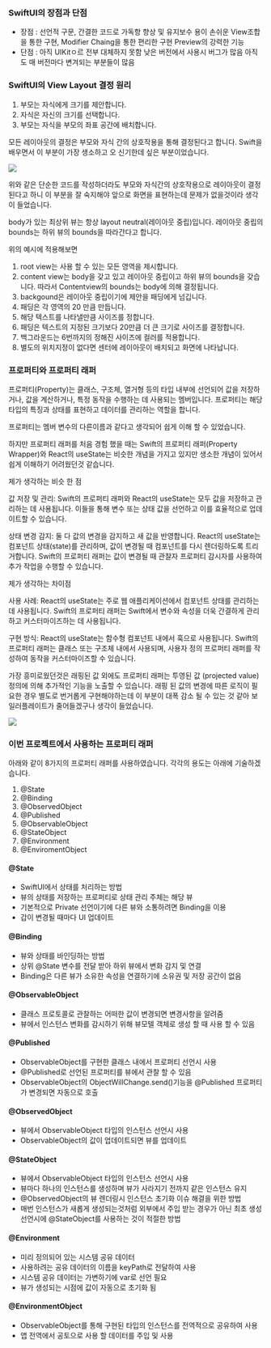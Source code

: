 ### SwiftUI의 장점과 단점
- 장점 : 선언적 구문, 간결한 코드로 가독항 향상 및 유지보수 용이 손쉬운 View조합을 통한 구현, Modifier Chaing을 통한 편리한 구현 Preview의 강력한 기능
- 단점 : 아직 UIKitㅇ르 전부 대체하지 못함 낮은 버전에서 사용시 버그가 많음 아직도 매 버전마다 변겨되는 부분들이 많음

### SwiftUI의 View Layout 결정 원리

1. 부모는 자식에게 크기를 제안합니다.
2. 자식은 자신의 크기를 선택합니다.
3. 부모는 자식을 부모의 좌표 공간에 배치합니다.

모든 레이아웃의 결정은 부모와 자식 간의 상호작용을 통해 결정된다고 합니다. Swift을 배우면서 이 부분이 가장 생소하고 오 신기한데 싶은 부분이었습니다.

![](https://velog.velcdn.com/images/jakdangers/post/adaee442-9787-4277-910a-0e20b110b3b8/image.png)

위와 같은 단순한 코드를 작성하더라도 부모와 자식간의 상호작용으로 레이아웃이 결정 된다고 하니 이 부분을 잘 숙지해야 앞으로 화면을 표현하는데 문제가 없을것이라 생각이 들었습니다.

body가 있는 최상위 뷰는 항상 layout neutral(레이아웃 중립)입니다. 레이아웃 중립의 bounds는 하위 뷰의 bounds을 따라간다고 합니다.

위의 예시에 적용해보면
1. root view는 사용 할 수 있는 모든 영역을 제시합니다.
2. content view는 body을 갖고 있고 레이아웃 중립이고 하위 뷰의 bounds을 갖습니다. 따라서 Contentview의 bounds는 body에 의해 결정됩니다.
3. backgound은 레이아웃 중립이기에 제안을 패딩에게 넘깁니다.
4. 패딩은 각 영역의 20 만큼 만듭니다.
5. 해당 텍스트를 나타낼만큼 사이즈를 정합니다.
6. 패딩은 텍스트의 지정된 크기보다 20만큼 더 큰 크기로 사이즈를 결정합니다.
7. 백그라운드는 6번까지의 정해진 사이즈에 컬러를 적용합니다.
8. 별도의 위치지정이 없다면 센터에 레이아웃이 배치되고 화면에 나타납니다.

### 프로퍼티와 프로퍼티 래퍼

프로퍼티(Property)는 클래스, 구조체, 열거형 등의 타입 내부에 선언되어 값을 저장하거나, 값을 계산하거나, 특정 동작을 수행하는 데 사용되는 멤버입니다. 프로퍼티는 해당 타입의 특징과 상태를 표현하고 데이터를 관리하는 역할을 합니다.

프로퍼티는 멤버 변수의 다른이름과 같다고 생각되어 쉽게 이해 할 수 있었습니다.

하지만 프로퍼티 래퍼를 처음 경험 했을 때는 Swift의 프로퍼티 래퍼(Property Wrapper)와 React의 useState는 비슷한 개념을 가지고 있지만 생소한 개념이 있어서 쉽게 이해하기 어려웠던것 같습니다.

제가 생각하는 비슷 한 점

값 저장 및 관리: Swift의 프로퍼티 래퍼와 React의 useState는 모두 값을 저장하고 관리하는 데 사용됩니다. 이들을 통해 변수 또는 상태 값을 선언하고 이를 효율적으로 업데이트할 수 있습니다.

상태 변경 감지: 둘 다 값의 변경을 감지하고 새 값을 반영합니다. React의 useState는 컴포넌트 상태(state)를 관리하며, 값이 변경될 때 컴포넌트를 다시 렌더링하도록 트리거합니다. Swift의 프로퍼티 래퍼는 값이 변경될 때 관찰자 프로퍼티 감시자를 사용하여 추가 작업을 수행할 수 있습니다.

제가 생각하는 차이점

사용 사례: React의 useState는 주로 웹 애플리케이션에서 컴포넌트 상태를 관리하는 데 사용됩니다. Swift의 프로퍼티 래퍼는 Swift에서 변수와 속성을 더욱 간결하게 관리하고 커스터마이즈하는 데 사용됩니다.

구현 방식: React의 useState는 함수형 컴포넌트 내에서 훅으로 사용됩니다. Swift의 프로퍼티 래퍼는 클래스 또는 구조체 내에서 사용되며, 사용자 정의 프로퍼티 래퍼를 작성하여 동작을 커스터마이즈할 수 있습니다.

가장 흥미로웠던것은 래핑된 값 외에도 프로퍼티 래퍼는 투영된 값 (projected value) 정의에 의해 추가적인 기능을 노출할 수 있습니다. 래핑 된 값의 변경에 따른 로직이 필요한 경우 별도로 번거롭게 구현해야하는데 이 부분이 대폭 감소 될 수 있는 것 같아 보일러플레이트가 줄어들겠구나 생각이 들었습니다.

![](https://velog.velcdn.com/images/jakdangers/post/7ba805e2-42de-4263-b474-d0de383cc247/image.png)

### 이번 프로젝트에서 사용하는 프로퍼티 래퍼

아래와 같이 8가지의 프로퍼티 래퍼를 사용하였습니다. 각각의 용도는 아래에 기술하겠습니다.

1. @State
2. @Binding
3. @ObservedObject
4. @Published
5. @ObservableObject
6. @StateObject
7. @Environment
8. @EnviromentObject

#### @State
- SwiftUI에서 상태를 처리하는 방법
- 뷰의 상태를 저장하는 프로퍼티로 상태 관리 주체는 해당 뷰
- 기본적으로 Private 선언이기에 다른 뷰와 소통하려면 Binding을 이용
- 갑이 변경될 때마다 UI 업데이트

#### @Binding
- 뷰와 상태를 바인딩하는 방법
- 상위 @State 변수를 전달 받아 하위 뷰에서 변화 감지 및 연결
- Binding은 다른 뷰가 소유한 속성을 연결하기에 소유권 및 저장 공간이 없음

#### @ObservableObject
- 클래스 프로토콜로 관찰하는 어떠한 값이 변경되면 변경사항을 알려줌
- 뷰에서 인스턴스 변화를 감시하기 위해 뷰모텔 객체로 생성 할 때 사용 할 수 있음

#### @Published
- ObservableObject를 구현한 클래스 내에서 프로퍼티 선언시 사용
- @Published로 선언된 프로퍼티를 뷰에서 관찰 할 수 있음
- ObservableObject의 ObjectWillChange.send()기능을 @Published 프로퍼티가 변경되면 자동으로 호출

#### @ObservedObject
- 뷰에서 ObservableObject 타입의 인스턴스 선언시 사용
- ObservableObject의 값이 업데이트되면 뷰를 업데이트

#### @StateObject
- 뷰에서 ObservableObject 타입의 인스턴스 선언시 사용
- 뷰마다 하나의 인스턴스를 생성하며 뷰가 사라지기 전까지 같은 인스턴스 유지
- @ObservedObject의 뷰 렌더링시 인스턴스 초기화 이슈 해결을 위한 방법
- 매번 인스턴스가 새롭게 생성되는것처럼 외부에서 주입 받는 경우가 아닌 최초 생성 선언시에 @StateObject를 사용하는 것이 적절한 방법

#### @Environment
- 미리 정의되어 있는 시스템 공유 데이터
- 사용하려는 공유 데이터의 이름을 keyPath로 전달하여 사용
- 시스템 공유 데이터는 가변하기에 var로 선언 필요
- 뷰가 생성되는 시점에 값이 자동으로 초기화 됨

#### @EnvironmentObject
- ObservableObject를 통해 구현된 타입의 인스턴스를 전역적으로 공유하여 사용
- 앱 전역에서 공토으로 사용 할 데이터를 주입 및 사용




